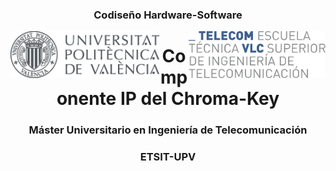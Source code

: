 <h3 align="center">Codiseño Hardware-Software</h3>

<img src="../../../figuras/UPVcolor300.png" align="left" height="75">

<img src="../../../figuras/ETSIT_UPV.png"       align="right" height="75">




<h1 align="center"><b>Componente IP del Chroma-Key</b></h1>




<h3 align="center">Máster Universitario en Ingeniería de Telecomunicación</h3>
<h3 align="center">ETSIT-UPV</h3>
